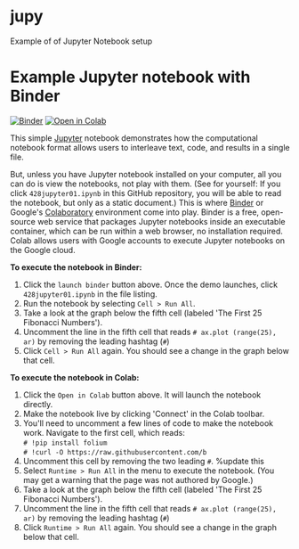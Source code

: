 # jupy
Example of of Jupyter Notebook setup <!--- test a comment here -->

# Example Jupyter notebook with Binder <!--- & Colab integration -->



[//]: < [![Binder](https://mybinder.org/badge.svg)](https://mybinder.org/v2/gh/hawk327/jupy/HEAD) OR >
[![Binder](https://mybinder.org/badge_logo.svg)](https://mybinder.org/v2/gh/hawk327/jupy/HEAD)
[![Open in Colab](https://colab.research.google.com/assets/colab-badge.svg)](https://colab.research.google.com/github/hawk327/jupy/blob/428jupyter01.ipynb)



This simple [Jupyter](https://jupyter.org/) notebook demonstrates how the computational notebook format allows users to interleave text, code, and results in a single file.

But, unless you have Jupyter notebook installed on your computer, all you can do is view the notebooks, not play with them. (See for yourself: If you click `428jupyter01.ipynb` in this GitHub repository, you will be able to read the notebook, but only as a static document.) This is where [Binder](https://mybinder.org) or Google's [Colaboratory](https://research.google.com/colaboratory/) environment come into play. Binder is a free, open-source web service that packages Jupyter notebooks inside an executable container, which can be run within a web browser, no installation required. Colab allows users with Google accounts to execute Jupyter notebooks on the Google cloud.

**To execute the notebook in Binder:**

1. Click the `launch binder` button above. Once the demo launches, click `428jupyter01.ipynb` in the file listing.
2. Run the notebook by selecting `Cell > Run All`.
3. Take a look at the graph below the fifth cell (labeled 'The First 25 Fibonacci Numbers').
4. Uncomment the line in the fifth cell that reads `# ax.plot (range(25), ar)` by removing the leading hashtag (`#`)
5. Click `Cell > Run All` again. You should see a change in the graph below that cell.

**To execute the notebook in Colab:**

1. Click the `Open in Colab` button above. It will launch the notebook directly.
2. Make the notebook live by clicking 'Connect' in the Colab toolbar.
3. You'll need to uncomment a few lines of code to make the notebook work. Navigate to the first cell, which reads:  
   `# !pip install folium`  
   `# !curl -O https://raw.githubusercontent.com/b`
4. Uncomment this cell by removing the two leading `#`.  %update this
5. Select `Runtime > Run All` in the menu to execute the notebook. (You may get a warning that the page was not authored by Google.)
6. Take a look at the graph below the fifth cell (labeled 'The First 25 Fibonacci Numbers').
7. Uncomment the line in the fifth cell that reads `# ax.plot (range(25), ar)` by removing the leading hashtag (`#`)
8. Click `Runtime > Run All` again. You should see a change in the graph below that cell.
